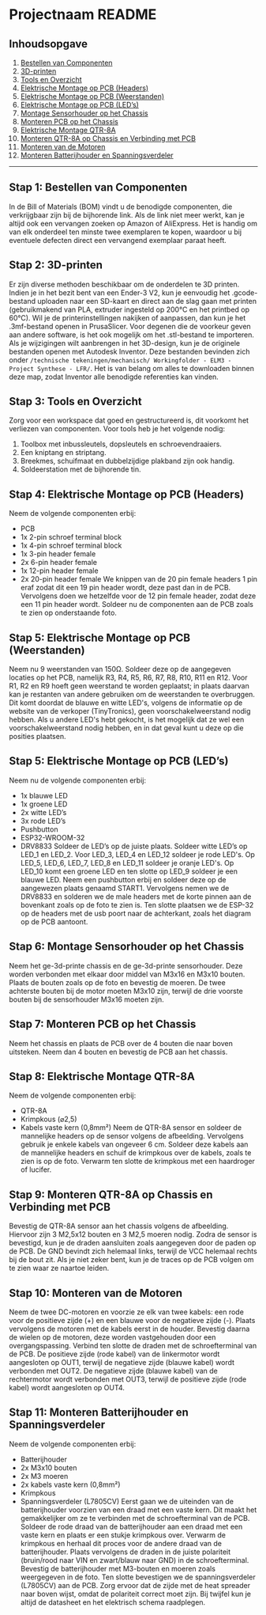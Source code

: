 # Projectnaam README

## Inhoudsopgave
1. [Bestellen van Componenten](#stap-1-bestellen-van-componenten)
2. [3D-printen](#stap-2-3d-printen)
3. [Tools en Overzicht](#stap-3-tools-en-overzicht)
4. [Elektrische Montage op PCB (Headers)](#stap-4-elektrische-montage-op-pcb-headers)
5. [Elektrische Montage op PCB (Weerstanden)](#stap-5-elektrische-montage-op-pcb-weerstanden)
6. [Elektrische Montage op PCB (LED’s)](#stap-5-elektrische-montage-op-pcb-leds)
7. [Montage Sensorhouder op het Chassis](#stap-6-montage-sensorhouder-op-het-chassis)
8. [Monteren PCB op het Chassis](#stap-7-monteren-pcb-op-het-chassis)
9. [Elektrische Montage QTR-8A](#stap-8-elektrische-montage-qtr-8a)
10. [Monteren QTR-8A op Chassis en Verbinding met PCB](#stap-9-monteren-qtr-8a-op-chassis-en-verbinding-met-pcb)
11. [Monteren van de Motoren](#stap-10-monteren-van-de-motoren)
12. [Monteren Batterijhouder en Spanningsverdeler](#stap-11-monteren-batterijhouder-en-spanningsverdeler)

---

## Stap 1: Bestellen van Componenten
In de Bill of Materials (BOM) vindt u de benodigde componenten, die verkrijgbaar zijn bij de bijhorende link. Als de link niet meer werkt, kan je altijd ook een vervangen zoeken op Amazon of AliExpress. Het is handig om van elk onderdeel ten minste twee exemplaren te kopen, waardoor u bij eventuele defecten direct een vervangend exemplaar paraat heeft.

## Stap 2: 3D-printen
Er zijn diverse methoden beschikbaar om de onderdelen te 3D printen. Indien je in het bezit bent van een Ender-3 V2, kun je eenvoudig het .gcode-bestand uploaden naar een SD-kaart en direct aan de slag gaan met printen (gebruikmakend van PLA, extruder ingesteld op 200°C en het printbed op 60°C). Wil je de printerinstellingen nakijken of aanpassen, dan kun je het .3mf-bestand openen in PrusaSlicer. Voor degenen die de voorkeur geven aan andere software, is het ook mogelijk om het .stl-bestand te importeren. Als je wijzigingen wilt aanbrengen in het 3D-design, kun je de originele bestanden openen met Autodesk Inventor. Deze bestanden bevinden zich onder `/technische tekeningen/mechanisch/ Workingfolder - ELM3 - Project Synthese - LFR/`. Het is van belang om alles te downloaden binnen deze map, zodat Inventor alle benodigde referenties kan vinden.

## Stap 3: Tools en Overzicht
Zorg voor een workspace dat goed en gestructureerd is, dit voorkomt het verliezen van componenten. Voor tools heb je het volgende nodig:
1. Toolbox met inbussleutels, dopsleutels en schroevendraaiers.
2. Een kniptang en striptang.
3. Breekmes, schuifmaat en dubbelzijdige plakband zijn ook handig.
4. Soldeerstation met de bijhorende tin.

## Stap 4: Elektrische Montage op PCB (Headers)
Neem de volgende componenten erbij:
- PCB
- 1x 2-pin schroef terminal block
- 1x 4-pin schroef terminal block
- 1x 3-pin header female
- 2x 6-pin header female
- 1x 12-pin header female
- 2x 20-pin header female
We knippen van de 20 pin female headers 1 pin eraf zodat dit een 19 pin header wordt, deze past dan in de PCB. Vervolgens doen we hetzelfde voor de 12 pin female header, zodat deze een 11 pin header wordt. Soldeer nu de componenten aan de PCB zoals te zien op onderstaande foto.

## Stap 5: Elektrische Montage op PCB (Weerstanden)
Neem nu 9 weerstanden van 150Ω. Soldeer deze op de aangegeven locaties op het PCB, namelijk R3, R4, R5, R6, R7, R8, R10, R11 en R12. Voor R1, R2 en R9 hoeft geen weerstand te worden geplaatst; in plaats daarvan kan je restanten van andere gebruiken om de weerstanden te overbruggen. Dit komt doordat de blauwe en witte LED's, volgens de informatie op de website van de verkoper (TinyTronics), geen voorschakelweerstand nodig hebben. Als u andere LED's hebt gekocht, is het mogelijk dat ze wel een voorschakelweerstand nodig hebben, en in dat geval kunt u deze op die posities plaatsen.

## Stap 5: Elektrische Montage op PCB (LED’s)
Neem nu de volgende componenten erbij:
- 1x blauwe LED
- 1x groene LED
- 2x witte LED’s
- 3x rode LED’s
- Pushbutton
- ESP32-WROOM-32
- DRV8833
Soldeer de LED’s op de juiste plaats. Soldeer witte LED’s op LED_1 en LED_2. Voor LED_3, LED_4 en LED_12 soldeer je rode LED's. Op LED_5, LED_6, LED_7, LED_8 en LED_11 soldeer je oranje LED's. Op LED_10 komt een groene LED en ten slotte op LED_9 soldeer je een blauwe LED. Neem een pushbutton erbij en soldeer deze op de aangewezen plaats genaamd START1. Vervolgens nemen we de DRV8833 en solderen we de male headers met de korte pinnen aan de bovenkant zoals op de foto te zien is. Ten slotte plaatsen we de ESP-32 op de headers met de usb poort naar de achterkant, zoals het diagram op de PCB aantoont.

## Stap 6: Montage Sensorhouder op het Chassis
Neem het ge-3d-printe chassis en de ge-3d-printe sensorhouder. Deze worden verbonden met elkaar door middel van M3x16 en M3x10 bouten. Plaats de bouten zoals op de foto en bevestig de moeren. De twee achterste bouten bij de motor moeten M3x10 zijn, terwijl de drie voorste bouten bij de sensorhouder M3x16 moeten zijn.

## Stap 7: Monteren PCB op het Chassis
Neem het chassis en plaats de PCB over de 4 bouten die naar boven uitsteken. Neem dan 4 bouten en bevestig de PCB aan het chassis.

## Stap 8: Elektrische Montage QTR-8A
Neem de volgende componenten erbij:
- QTR-8A
- Krimpkous (⌀2,5)
- Kabels vaste kern (0,8mm²)
Neem de QTR-8A sensor en soldeer de mannelijke headers op de sensor volgens de afbeelding. Vervolgens gebruik je enkele kabels van ongeveer 6 cm. Soldeer deze kabels aan de mannelijke headers en schuif de krimpkous over de kabels, zoals te zien is op de foto. Verwarm ten slotte de krimpkous met een haardroger of lucifer.

## Stap 9: Monteren QTR-8A op Chassis en Verbinding met PCB
Bevestig de QTR-8A sensor aan het chassis volgens de afbeelding. Hiervoor zijn 3 M2,5x12 bouten en 3 M2,5 moeren nodig. Zodra de sensor is bevestigd, kun je de draden aansluiten zoals aangegeven door de paden op de PCB. De GND bevindt zich helemaal links, terwijl de VCC helemaal rechts bij de bout zit. Als je niet zeker bent, kun je de traces op de PCB volgen om te zien waar ze naartoe leiden.

## Stap 10: Monteren van de Motoren
Neem de twee DC-motoren en voorzie ze elk van twee kabels: een rode voor de positieve zijde (+) en een blauwe voor de negatieve zijde (-). Plaats vervolgens de motoren met de kabels eerst in de houder. Bevestig daarna de wielen op de motoren, deze worden vastgehouden door een overgangspassing. Verbind ten slotte de draden met de schroefterminal van de PCB. De positieve zijde (rode kabel) van de linkermotor wordt aangesloten op OUT1, terwijl de negatieve zijde (blauwe kabel) wordt verbonden met OUT2. De negatieve zijde (blauwe kabel) van de rechtermotor wordt verbonden met OUT3, terwijl de positieve zijde (rode kabel) wordt aangesloten op OUT4.

## Stap 11: Monteren Batterijhouder en Spanningsverdeler
Neem de volgende componenten erbij:
- Batterijhouder
- 2x M3x10 bouten
- 2x M3 moeren
- 2x kabels vaste kern (0,8mm²)
- Krimpkous
- Spanningsverdeler (L7805CV)
Eerst gaan we de uiteinden van de batterijhouder voorzien van een draad met een vaste kern. Dit maakt het gemakkelijker om ze te verbinden met de schroefterminal van de PCB. Soldeer de rode draad van de batterijhouder aan een draad met een vaste kern en plaats er een stukje krimpkous over. Verwarm de krimpkous en herhaal dit proces voor de andere draad van de batterijhouder. Plaats vervolgens de draden in de juiste polariteit (bruin/rood naar VIN en zwart/blauw naar GND) in de schroefterminal. Bevestig de batterijhouder met M3-bouten en moeren zoals weergegeven in de foto. Ten slotte bevestigen we de spanningsverdeler (L7805CV) aan de PCB. Zorg ervoor dat de zijde met de heat spreader naar boven wijst, omdat de polariteit correct moet zijn. Bij twijfel kun je altijd de datasheet en het elektrisch schema raadplegen.
